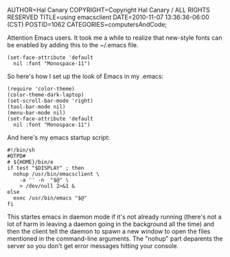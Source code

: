 AUTHOR=Hal Canary
COPYRIGHT=Copyright Hal Canary / ALL RIGHTS RESERVED
TITLE=using emacsclient
DATE=2010-11-07 13:36:36-06:00 (CST)
POSTID=1062
CATEGORIES=computersAndCode;

Attention Emacs users. It took me a while to realize that new-style fonts can be enabled by adding this to the ~/.emacs file.

    (set-face-attribute 'default
      nil :font "Monospace-11")

So here's how I set up the look of Emacs in my .emacs:

    (require 'color-theme)
    (color-theme-dark-laptop)
    (set-scroll-bar-mode 'right)
    (tool-bar-mode nil)
    (menu-bar-mode nil)
    (set-face-attribute 'default
      nil :font "Monospace-11")

And here's my emacs startup script:

    #!/bin/sh
    #DTPD#
    # ${HOME}/bin/e
    if test "$DISPLAY" ; then
      nohup /usr/bin/emacsclient \
        -a '' -n  "$@" \
        > /dev/null 2>&1 &
    else
      exec /usr/bin/emacs "$@"
    fi

This startes emacs in daemon mode if it's not already running (there's not a lot of harm in leaving a daemon going in the background all the time) and then the client tell the daemon to spawn a new window to open the files mentioned in the command-line arguments. The "nohup" part deparents the server so you don't get error messages hitting your console.

